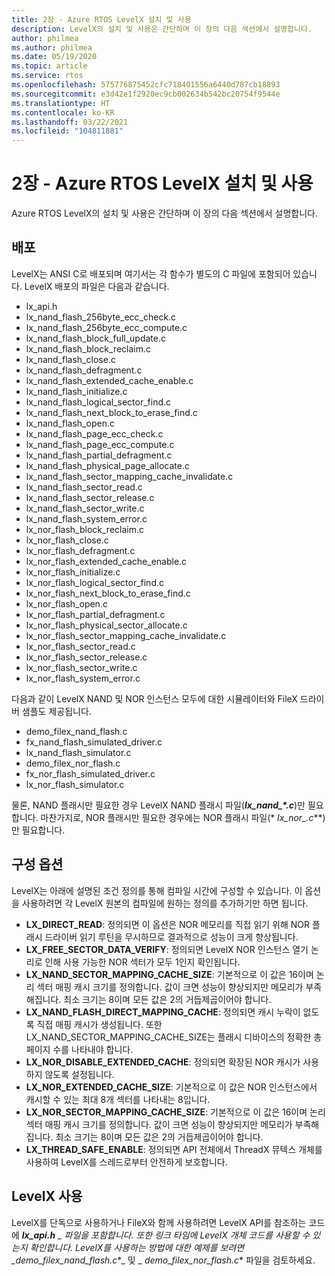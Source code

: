 ```yaml
---
title: 2장 - Azure RTOS LevelX 설치 및 사용
description: LevelX의 설치 및 사용은 간단하며 이 장의 다음 섹션에서 설명합니다.
author: philmea
ms.author: philmea
ms.date: 05/19/2020
ms.topic: article
ms.service: rtos
ms.openlocfilehash: 575776875452cfc718401556a6440d787cb18893
ms.sourcegitcommit: e3d42e1f2920ec9cb002634b542bc20754f9544e
ms.translationtype: HT
ms.contentlocale: ko-KR
ms.lasthandoff: 03/22/2021
ms.locfileid: "104811881"
---
```

# <a name="chapter-2---installation-and-use-of-azure-rtos-levelx"></a>2장 - Azure RTOS LevelX 설치 및 사용

Azure RTOS LevelX의 설치 및 사용은 간단하며 이 장의 다음 섹션에서 설명합니다.

## <a name="distribution"></a>배포

LevelX는 ANSI C로 배포되며 여기서는 각 함수가 별도의 C 파일에 포함되어 있습니다. LevelX 배포의 파일은 다음과 같습니다.
- lx_api.h
- lx_nand_flash_256byte_ecc_check.c
- lx_nand_flash_256byte_ecc_compute.c
- lx_nand_flash_block_full_update.c
- lx_nand_flash_block_reclaim.c
- lx_nand_flash_close.c
- lx_nand_flash_defragment.c  
- lx_nand_flash_extended_cache_enable.c
- lx_nand_flash_initialize.c
- lx_nand_flash_logical_sector_find.c
- lx_nand_flash_next_block_to_erase_find.c
- lx_nand_flash_open.c
- lx_nand_flash_page_ecc_check.c
- lx_nand_flash_page_ecc_compute.c  
- lx_nand_flash_partial_defragment.c
- lx_nand_flash_physical_page_allocate.c
- lx_nand_flash_sector_mapping_cache_invalidate.c
- lx_nand_flash_sector_read.c
- lx_nand_flash_sector_release.c
- lx_nand_flash_sector_write.c
- lx_nand_flash_system_error.c
- lx_nor_flash_block_reclaim.c
- lx_nor_flash_close.c
- lx_nor_flash_defragment.c  
- lx_nor_flash_extended_cache_enable.c
- lx_nor_flash_initialize.c
- lx_nor_flash_logical_sector_find.c
- lx_nor_flash_next_block_to_erase_find.c
- lx_nor_flash_open.c
- lx_nor_flash_partial_defragment.c
- lx_nor_flash_physical_sector_allocate.c
- lx_nor_flash_sector_mapping_cache_invalidate.c
- lx_nor_flash_sector_read.c
- lx_nor_flash_sector_release.c
- lx_nor_flash_sector_write.c
- lx_nor_flash_system_error.c

다음과 같이 LevelX NAND 및 NOR 인스턴스 모두에 대한 시뮬레이터와 FileX 드라이버 샘플도 제공됩니다.

- demo_filex_nand_flash.c  
- fx_nand_flash_simulated_driver.c
- lx_nand_flash_simulator.c
- demo_filex_nor_flash.c  
- fx_nor_flash_simulated_driver.c
- lx_nor_flash_simulator.c

물론, NAND 플래시만 필요한 경우 LevelX NAND 플래시 파일(***lx_nand_\*.c***)만 필요합니다. 마찬가지로, NOR 플래시만 필요한 경우에는 NOR 플래시 파일(* *_lx_nor_\_.c***)만 필요합니다.

## <a name="configuration-options"></a>구성 옵션

LevelX는 아래에 설명된 조건 정의를 통해 컴파일 시간에 구성할 수 있습니다. 이 옵션을 사용하려면 각 LevelX 원본의 컴파일에 원하는 정의를 추가하기만 하면 됩니다.

- **LX_DIRECT_READ**: 정의되면 이 옵션은 NOR 메모리를 직접 읽기 위해 NOR 플래시 드라이버 읽기 루틴을 무시하므로 결과적으로 성능이 크게 향상됩니다.
- **LX_FREE_SECTOR_DATA_VERIFY**: 정의되면 LevelX NOR 인스턴스 열기 논리로 인해 사용 가능한 NOR 섹터가 모두 1인지 확인됩니다.
- **LX_NAND_SECTOR_MAPPING_CACHE_SIZE**: 기본적으로 이 값은 16이며 논리 섹터 매핑 캐시 크기를 정의합니다. 값이 크면 성능이 향상되지만 메모리가 부족해집니다. 최소 크기는 8이며 모든 값은 2의 거듭제곱이어야 합니다.
- **LX_NAND_FLASH_DIRECT_MAPPING_CACHE**: 정의되면 캐시 누락이 없도록 직접 매핑 캐시가 생성됩니다. 또한 LX_NAND_SECTOR_MAPPING_CACHE_SIZE는 플래시 디바이스의 정확한 총 페이지 수를 나타내야 합니다.
- **LX_NOR_DISABLE_EXTENDED_CACHE**: 정의되면 확장된 NOR 캐시가 사용하지 않도록 설정됩니다.
- **LX_NOR_EXTENDED_CACHE_SIZE**: 기본적으로 이 값은 NOR 인스턴스에서 캐시할 수 있는 최대 8개 섹터를 나타내는 8입니다.
- **LX_NOR_SECTOR_MAPPING_CACHE_SIZE**: 기본적으로 이 값은 16이며 논리 섹터 매핑 캐시 크기를 정의합니다. 값이 크면 성능이 향상되지만 메모리가 부족해집니다. 최소 크기는 8이며 모든 값은 2의 거듭제곱이어야 합니다.
- **LX_THREAD_SAFE_ENABLE**: 정의되면 API 전체에서 ThreadX 뮤텍스 개체를 사용하여 LevelX를 스레드로부터 안전하게 보호합니다.

## <a name="using-levelx"></a>LevelX 사용

LevelX를 단독으로 사용하거나 FileX와 함께 사용하려면 LevelX API를 참조하는 코드에 ***lx_api.h** _ 파일을 포함합니다. 또한 링크 타임에 LevelX 개체 코드를 사용할 수 있는지 확인합니다. LevelX를 사용하는 방법에 대한 예제를 보려면 _*_demo_filex_nand_flash.c_*_ 및 _ *_demo_filex_nor_flash.c_** 파일을 검토하세요.
